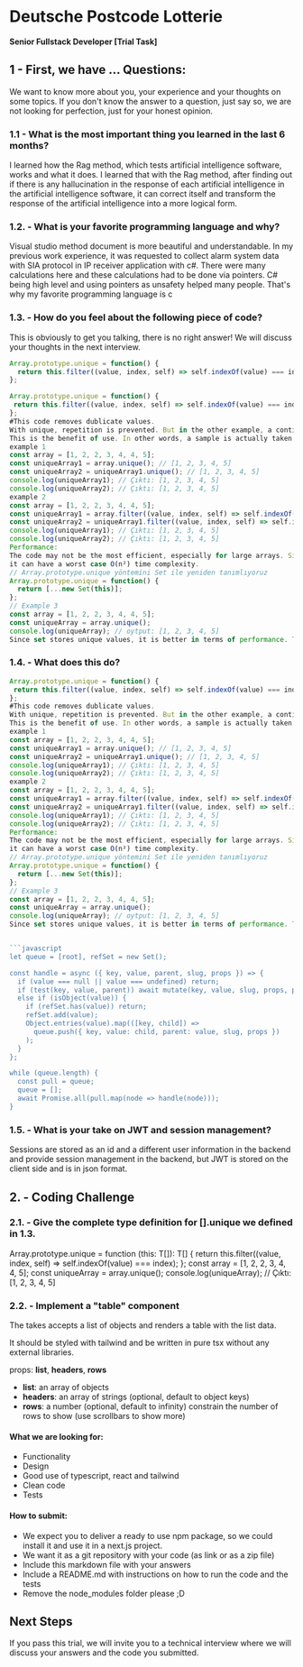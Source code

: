 # Deutsche Postcode Lotterie

**Senior Fullstack Developer [Trial Task]**

## 1 - First, we have ... Questions:

We want to know more about you, your experience and your thoughts on some topics.
If you don't know the answer to a question, just say so, we are not looking for perfection, just for your honest opinion.

### 1.1 - **What is the most important thing you learned in the last 6 months?**

I learned how the Rag method, which tests artificial intelligence software, works and what it does. I learned that with the Rag method, after finding out if there is any hallucination in the response of each artificial intelligence in the artificial intelligence software, it can correct itself and transform the response of the artificial intelligence into a more logical form.

### 1.2. - **What is your favorite programming language and why?**

Visual studio method document is more beautiful and understandable. In my previous work experience, it was requested to collect alarm system data with SIA protocol in IP receiver application with c#. There were many calculations here and these calculations had to be done via pointers. C# being high level and using pointers as unsafety helped many people. That's why my favorite programming language is c
### 1.3. - **How do you feel about the following piece of code?**

This is obviously to get you talking, there is no right answer!
We will discuss your thoughts in the next interview.

```javascript
Array.prototype.unique = function() {
  return this.filter((value, index, self) => self.indexOf(value) === index);
};

Array.prototype.unique = function() {
 return this.filter((value, index, self) => self.indexOf(value) === index);
};
#This code removes dublicate values.
With unique, repetition is prevented. But in the other example, a continuously repeating code piece is created.
This is the benefit of use. In other words, a sample is actually taken each time.
example 1
const array = [1, 2, 2, 3, 4, 4, 5];
const uniqueArray1 = array.unique(); // [1, 2, 3, 4, 5]
const uniqueArray2 = uniqueArray1.unique(); // [1, 2, 3, 4, 5]
console.log(uniqueArray1); // Çıktı: [1, 2, 3, 4, 5]
console.log(uniqueArray2); // Çıktı: [1, 2, 3, 4, 5]
example 2
const array = [1, 2, 2, 3, 4, 4, 5];
const uniqueArray1 = array.filter((value, index, self) => self.indexOf(value) === index);
const uniqueArray2 = uniqueArray1.filter((value, index, self) => self.indexOf(value) === index);
console.log(uniqueArray1); // Çıktı: [1, 2, 3, 4, 5]
console.log(uniqueArray2); // Çıktı: [1, 2, 3, 4, 5]
Performance:
The code may not be the most efficient, especially for large arrays. Since indexOf is called repeatedly for each element,
it can have a worst case O(n²) time complexity.
// Array.prototype.unique yöntemini Set ile yeniden tanımlıyoruz
Array.prototype.unique = function() {
  return [...new Set(this)];
};
// Example 3
const array = [1, 2, 2, 3, 4, 4, 5];
const uniqueArray = array.unique();
console.log(uniqueArray); // oytput: [1, 2, 3, 4, 5]
Since set stores unique values, it is better in terms of performance. This method has O(n) time complexity.

```

### 1.4. - **What does this do?**
```javascript
Array.prototype.unique = function() {
 return this.filter((value, index, self) => self.indexOf(value) === index);
};
#This code removes dublicate values.
With unique, repetition is prevented. But in the other example, a continuously repeating code piece is created.
This is the benefit of use. In other words, a sample is actually taken each time.
example 1
const array = [1, 2, 2, 3, 4, 4, 5];
const uniqueArray1 = array.unique(); // [1, 2, 3, 4, 5]
const uniqueArray2 = uniqueArray1.unique(); // [1, 2, 3, 4, 5]
console.log(uniqueArray1); // Çıktı: [1, 2, 3, 4, 5]
console.log(uniqueArray2); // Çıktı: [1, 2, 3, 4, 5]
example 2
const array = [1, 2, 2, 3, 4, 4, 5];
const uniqueArray1 = array.filter((value, index, self) => self.indexOf(value) === index);
const uniqueArray2 = uniqueArray1.filter((value, index, self) => self.indexOf(value) === index);
console.log(uniqueArray1); // Çıktı: [1, 2, 3, 4, 5]
console.log(uniqueArray2); // Çıktı: [1, 2, 3, 4, 5]
Performance:
The code may not be the most efficient, especially for large arrays. Since indexOf is called repeatedly for each element,
it can have a worst case O(n²) time complexity.
// Array.prototype.unique yöntemini Set ile yeniden tanımlıyoruz
Array.prototype.unique = function() {
  return [...new Set(this)];
};
// Example 3
const array = [1, 2, 2, 3, 4, 4, 5];
const uniqueArray = array.unique();
console.log(uniqueArray); // oytput: [1, 2, 3, 4, 5]
Since set stores unique values, it is better in terms of performance. This method has O(n) time complexity.


```javascript
let queue = [root], refSet = new Set();

const handle = async ({ key, value, parent, slug, props }) => {
  if (value === null || value === undefined) return;
  if (test(key, value, parent)) await mutate(key, value, slug, props, parent);
  else if (isObject(value)) {
    if (refSet.has(value)) return;
    refSet.add(value);
    Object.entries(value).map(([key, child]) =>
      queue.push({ key, value: child, parent: value, slug, props })
    );
  }
};

while (queue.length) {
  const pull = queue;
  queue = [];
  await Promise.all(pull.map(node => handle(node)));
}
```

### 1.5. - **What is your take on JWT and session management?**

Sessions are stored as an id and a different user information in the backend and provide session management in the backend, but JWT is stored on the client side and is in json format.

## 2. - Coding Challenge

### 2.1. - **Give the complete type definition for [].unique we defined in 1.3.**
Array.prototype.unique = function <T>(this: T[]): T[] {
  return this.filter((value, index, self) => self.indexOf(value) === index);
};
const array = [1, 2, 2, 3, 4, 4, 5];
const uniqueArray = array.unique();
console.log(uniqueArray); // Çıktı: [1, 2, 3, 4, 5]


### 2.2. - **Implement a "table" component**

The takes accepts a list of objects and renders a table with the list data.

It should be styled with tailwind and be written in pure tsx without any external libraries.

props: **list**, **headers**, **rows**

- **list**: an array of objects
- **headers**: an array of strings (optional, default to object keys)
- **rows**: a number (optional, default to infinity) constrain the number of rows to show (use scrollbars to show more)

#### What we are looking for:

- Functionality
- Design
- Good use of typescript, react and tailwind
- Clean code
- Tests

#### How to submit:

- We expect you to deliver a ready to use npm package, so we could install it and use it in a next.js project.
- We want it as a git repository with your code (as link or as a zip file)
- Include this markdown file with your answers
- Include a README.md with instructions on how to run the code and the tests
- Remove the node_modules folder please ;D

## Next Steps

If you pass this trial, we will invite you to a technical interview where we will discuss your answers and the code you submitted.
